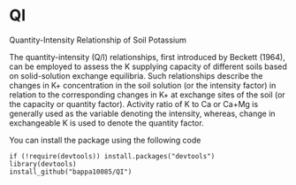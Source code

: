 # QI
Quantity-Intensity Relationship of Soil Potassium

The quantity-intensity (Q/I) relationships, first introduced by Beckett (1964), can be employed to assess the K supplying capacity of different soils based on solid-solution exchange equilibria. Such relationships describe the changes in K+ concentration in the soil solution (or the intensity factor) in relation to the corresponding changes in K+ at exchange sites of the soil (or the capacity or quantity factor). Activity ratio of K to Ca or Ca+Mg is generally used as the variable denoting the intensity, whereas, change in exchangeable K is used to denote the quantity factor.

You can install the package using the following code
```
if (!require(devtools)) install.packages("devtools")
library(devtools)
install_github("bappa10085/QI")
```
